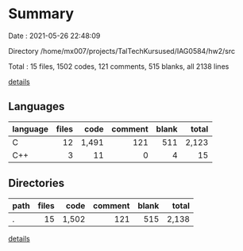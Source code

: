 # Summary

Date : 2021-05-26 22:48:09

Directory /home/mx007/projects/TalTechKursused/IAG0584/hw2/src

Total : 15 files,  1502 codes, 121 comments, 515 blanks, all 2138 lines

[details](details.md)

## Languages
| language | files | code | comment | blank | total |
| :--- | ---: | ---: | ---: | ---: | ---: |
| C | 12 | 1,491 | 121 | 511 | 2,123 |
| C++ | 3 | 11 | 0 | 4 | 15 |

## Directories
| path | files | code | comment | blank | total |
| :--- | ---: | ---: | ---: | ---: | ---: |
| . | 15 | 1,502 | 121 | 515 | 2,138 |

[details](details.md)